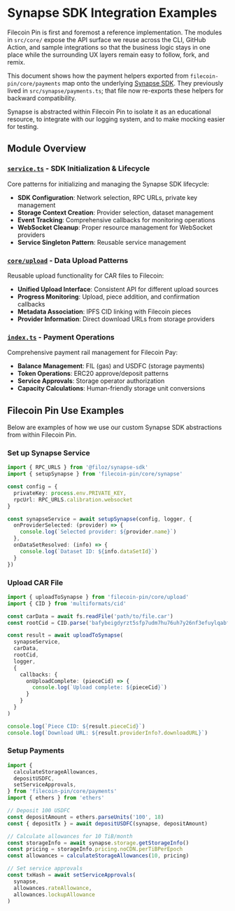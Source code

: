 # Synapse SDK Integration Examples

Filecoin Pin is first and foremost a reference implementation. The modules in
`src/core/` expose the API surface we reuse across the CLI, GitHub Action, and
sample integrations so that the business logic stays in one place while the
surrounding UX layers remain easy to follow, fork, and remix.

This document shows how the payment helpers exported from
`filecoin-pin/core/payments` map onto the underlying [Synapse SDK](https://github.com/FilOzone/synapse-sdk).
They previously lived in `src/synapse/payments.ts`; that file now re-exports
these helpers for backward compatibility.

Synapse is abstracted within Filecoin Pin to isolate it as an educational resource, to integrate with our logging system, and to make mocking easier for testing.

## Module Overview

### [`service.ts`](../synapse/service.ts) - SDK Initialization & Lifecycle

Core patterns for initializing and managing the Synapse SDK lifecycle:

- **SDK Configuration**: Network selection, RPC URLs, private key management
- **Storage Context Creation**: Provider selection, dataset management
- **Event Tracking**: Comprehensive callbacks for monitoring operations
- **WebSocket Cleanup**: Proper resource management for WebSocket providers
- **Service Singleton Pattern**: Reusable service management

### [`core/upload`](../upload/index.ts) - Data Upload Patterns

Reusable upload functionality for CAR files to Filecoin:

- **Unified Upload Interface**: Consistent API for different upload sources
- **Progress Monitoring**: Upload, piece addition, and confirmation callbacks
- **Metadata Association**: IPFS CID linking with Filecoin pieces
- **Provider Information**: Direct download URLs from storage providers

### [`index.ts`](./index.ts) - Payment Operations

Comprehensive payment rail management for Filecoin Pay:

- **Balance Management**: FIL (gas) and USDFC (storage payments)
- **Token Operations**: ERC20 approve/deposit patterns
- **Service Approvals**: Storage operator authorization
- **Capacity Calculations**: Human-friendly storage unit conversions

## Filecoin Pin Use Examples

Below are examples of how we use our custom Synapse SDK abstractions from within Filecoin Pin.

### Set up Synapse Service

```typescript
import { RPC_URLS } from '@filoz/synapse-sdk'
import { setupSynapse } from 'filecoin-pin/core/synapse'

const config = {
  privateKey: process.env.PRIVATE_KEY,
  rpcUrl: RPC_URLS.calibration.websocket
}

const synapseService = await setupSynapse(config, logger, {
  onProviderSelected: (provider) => {
    console.log(`Selected provider: ${provider.name}`)
  },
  onDataSetResolved: (info) => {
    console.log(`Dataset ID: ${info.dataSetId}`)
  }
})
```

### Upload CAR File

```typescript
import { uploadToSynapse } from 'filecoin-pin/core/upload'
import { CID } from 'multiformats/cid'

const carData = await fs.readFile('path/to/file.car')
const rootCid = CID.parse('bafybeigdyrzt5sfp7udm7hu76uh7y26nf3efuylqabf3oclgtqy55fbzdi')

const result = await uploadToSynapse(
  synapseService,
  carData,
  rootCid,
  logger,
  {
    callbacks: {
      onUploadComplete: (pieceCid) => {
        console.log(`Upload complete: ${pieceCid}`)
      }
    }
  }
)

console.log(`Piece CID: ${result.pieceCid}`)
console.log(`Download URL: ${result.providerInfo?.downloadURL}`)
```

### Setup Payments

```typescript
import {
  calculateStorageAllowances,
  depositUSDFC,
  setServiceApprovals,
} from 'filecoin-pin/core/payments'
import { ethers } from 'ethers'

// Deposit 100 USDFC
const depositAmount = ethers.parseUnits('100', 18)
const { depositTx } = await depositUSDFC(synapse, depositAmount)

// Calculate allowances for 10 TiB/month
const storageInfo = await synapse.storage.getStorageInfo()
const pricing = storageInfo.pricing.noCDN.perTiBPerEpoch
const allowances = calculateStorageAllowances(10, pricing)

// Set service approvals
const txHash = await setServiceApprovals(
  synapse,
  allowances.rateAllowance,
  allowances.lockupAllowance
)
```
